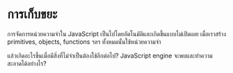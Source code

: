 # การเก็บขยะ

การจัดการหน่วยความจำใน JavaScript เป็นไปโดยอัตโนมัติและเกิดขึ้นแบบไม่เปิดเผย เมื่อเราสร้าง primitives, objects, functions ฯลฯ ทั้งหมดนั้นใช้หน่วยความจำ

แล้วเกิดอะไรขึ้นเมื่อมีสิ่งที่ไม่จำเป็นต้องใช้อีกต่อไป? JavaScript engine จะพบและทำความสะอาดได้อย่างไร?

